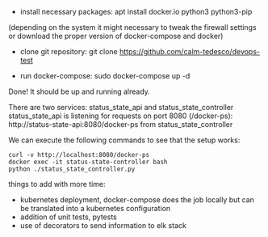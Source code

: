 
- install necessary packages:
  apt install docker.io python3 python3-pip

(depending on the system it might necessary to tweak the firewall settings or download the proper version of docker-compose and docker)

- clone git repository:
  git clone https://github.com/calm-tedesco/devops-test

- run docker-compose:
  sudo docker-compose up -d

Done! It should be up and running already.

There are two services: status_state_api and status_state_controller
status_state_api is listening for requests on port 8080 (/docker-ps):
http://status-state-api:8080/docker-ps from status_state_controller

We can execute the following commands to see that the setup works:

```
curl -v http://localhost:8080/docker-ps
docker exec -it status-state-controller bash
python ./status_state_controller.py
```

things to add with more time:
- kubernetes deployment, docker-compose does the job locally but can be translated into a kubernetes configuration
- addition of unit tests, pytests
- use of decorators to send information to elk stack
